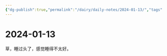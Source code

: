 ```yaml
---
{"dg-publish":true,"permalink":"/dairy/daily-notes/2024-01-13/","tags":["diary"],"created":"2024-01-13T08:35:56.713-05:00","updated":"2024-01-13T08:36:50.464-05:00"}
---
```


# 2024-01-13

草，睡过头了，感觉睡得不太好。